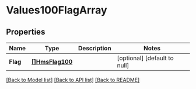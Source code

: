 # Values100FlagArray

## Properties
Name | Type | Description | Notes
------------ | ------------- | ------------- | -------------
**Flag** | [**[]HmsFlag100**](HMSFlag.1.0.0.md) |  | [optional] [default to null]

[[Back to Model list]](../README.md#documentation-for-models) [[Back to API list]](../README.md#documentation-for-api-endpoints) [[Back to README]](../README.md)


